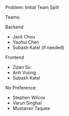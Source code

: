 Problem: Initial Team Split

Teams:

Backend
- Jack Chou
- Yaohui Chen
- Subash Katel (if needed)

Frontend
- Zijian Su 
- Anh Vuong
- Subash Katel

No Preference: 
- Stephen Wilcox
- Varun Singhal
- Mustansir Taquee
